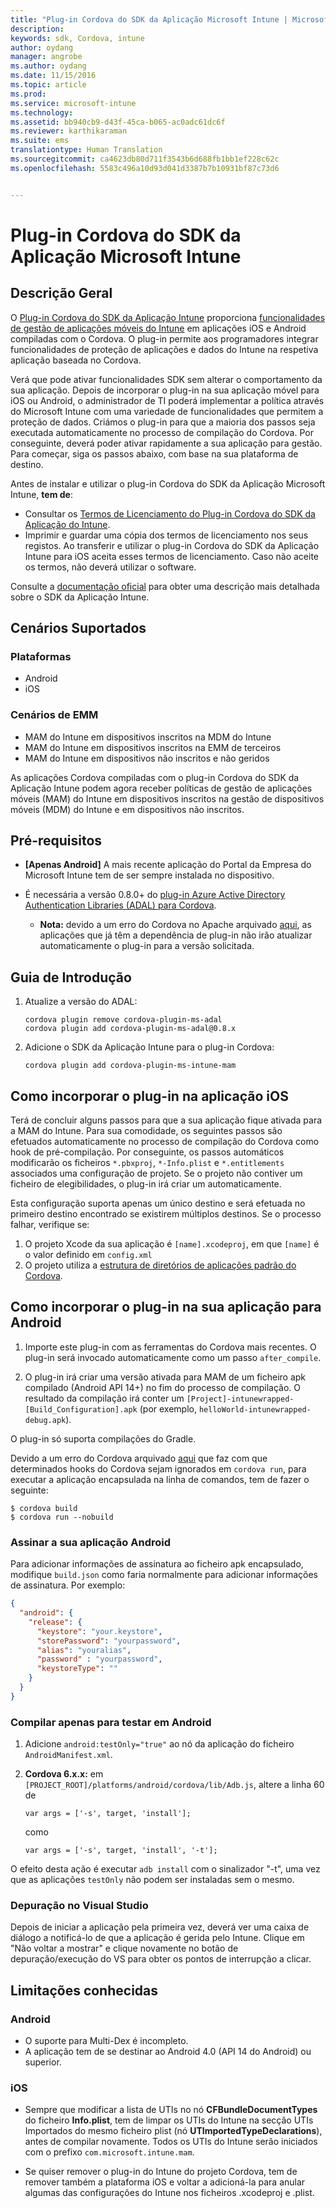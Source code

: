 ```yaml
---
title: "Plug-in Cordova do SDK da Aplicação Microsoft Intune | Microsoft Intune"
description: 
keywords: sdk, Cordova, intune
author: oydang
manager: angrobe
ms.author: oydang
ms.date: 11/15/2016
ms.topic: article
ms.prod: 
ms.service: microsoft-intune
ms.technology: 
ms.assetid: bb940cb9-d43f-45ca-b065-ac0adc61dc6f
ms.reviewer: karthikaraman
ms.suite: ems
translationtype: Human Translation
ms.sourcegitcommit: ca4623db80d711f3543b6d688fb1bb1ef228c62c
ms.openlocfilehash: 5583c496a10d93d041d3387b7b10931bf87c73d6


---
```

# ﻿<a name="microsoft-intune-app-sdk-cordova-plugin"></a>Plug-in Cordova do SDK da Aplicação Microsoft Intune

## <a name="overview"></a>Descrição Geral

O [Plug-in Cordova do SDK da Aplicação Intune](https://github.com/msintuneappsdk/cordova-plugin-ms-intune-mam) proporciona [funcionalidades de gestão de aplicações móveis do Intune](/intune/deploy-use/protect-app-data-using-mobile-app-management-policies-with-microsoft-intune) em aplicações iOS e Android compiladas com o Cordova. O plug-in permite aos programadores integrar funcionalidades de proteção de aplicações e dados do Intune na respetiva aplicação baseada no Cordova.

Verá que pode ativar funcionalidades SDK sem alterar o comportamento da sua aplicação. Depois de incorporar o plug-in na sua aplicação móvel para iOS ou Android, o administrador de TI poderá implementar a política através do Microsoft Intune com uma variedade de funcionalidades que permitem a proteção de dados. Criámos o plug-in para que a maioria dos passos seja executada automaticamente no processo de compilação do Cordova. Por conseguinte, deverá poder ativar rapidamente a sua aplicação para gestão. Para começar, siga os passos abaixo, com base na sua plataforma de destino.

Antes de instalar e utilizar o plug-in Cordova do SDK da Aplicação Microsoft Intune, **tem de**:

* Consultar os [Termos de Licenciamento do Plug-in Cordova do SDK da Aplicação do Intune](https://github.com/msintuneappsdk/cordova-plugin-ms-intune-mam/blob/master/Intune_App_SDK_Cordova_plugin_RTM_license.pdf).
* Imprimir e guardar uma cópia dos termos de licenciamento nos seus registos. Ao transferir e utilizar o plug-in Cordova do SDK da Aplicação Intune para iOS aceita esses termos de licenciamento.  Caso não aceite os termos, não deverá utilizar o software.

Consulte a [documentação oficial](/intune/develop/intune-app-sdk) para obter uma descrição mais detalhada sobre o SDK da Aplicação Intune.

## <a name="supported-scenarios"></a>Cenários Suportados

### <a name="platforms"></a>Plataformas
* Android
* iOS


### <a name="emm-scenarios"></a>Cenários de EMM

* MAM do Intune em dispositivos inscritos na MDM do Intune
* MAM do Intune em dispositivos inscritos na EMM de terceiros
* MAM do Intune em dispositivos não inscritos e não geridos

As aplicações Cordova compiladas com o plug-in Cordova do SDK da Aplicação Intune podem agora receber políticas de gestão de aplicações móveis (MAM) do Intune em dispositivos inscritos na gestão de dispositivos móveis (MDM) do Intune e em dispositivos não inscritos.



## <a name="prerequisites"></a>Pré-requisitos

* **[Apenas Android]** A mais recente aplicação do Portal da Empresa do Microsoft Intune tem de ser sempre instalada no dispositivo.


* É necessária a versão 0.8.0+ do [plug-in Azure Active Directory Authentication Libraries (ADAL) para Cordova](https://github.com/AzureAD/azure-activedirectory-library-for-cordova).
  * **Nota:** devido a um erro do Cordova no Apache arquivado [aqui](https://issues.apache.org/jira/browse/CB-6227?jql=text%20~%20%22plugin%20dependency%22), as aplicações que já têm a dependência de plug-in não irão atualizar automaticamente o plug-in para a versão solicitada.

## <a name="quick-start"></a>Guia de Introdução

1. Atualize a versão do ADAL:

    ```
    cordova plugin remove cordova-plugin-ms-adal
    cordova plugin add cordova-plugin-ms-adal@0.8.x
    ```

2. Adicione o SDK da Aplicação Intune para o plug-in Cordova:

    ```
    cordova plugin add cordova-plugin-ms-intune-mam
    ```

## <a name="how-to-build-the-plugin-into-your-ios-app"></a>Como incorporar o plug-in na aplicação iOS

Terá de concluir alguns passos para que a sua aplicação fique ativada para a MAM do Intune. Para sua comodidade, os seguintes passos são efetuados automaticamente no processo de compilação do Cordova como hook de pré-compilação. Por conseguinte, os passos automáticos modificarão os ficheiros `*.pbxproj`, `*-Info.plist` e `*.entitlements` associados uma configuração de projeto. Se o projeto não contiver um ficheiro de elegibilidades, o plug-in irá criar um automaticamente.

Esta configuração suporta apenas um único destino e será efetuada no primeiro destino encontrado se existirem múltiplos destinos. Se o processo falhar, verifique se:

1. O projeto Xcode da sua aplicação é `[name].xcodeproj`, em que `[name]` é o valor definido em `config.xml`
2. O projeto utiliza a [estrutura de diretórios de aplicações padrão do Cordova](https://cordova.apache.org/docs/en/latest/reference/cordova-cli/index.html#directory-structure).

## <a name="how-to-build-the-plugin-into-your-android-app"></a>Como incorporar o plug-in na sua aplicação para Android

1. Importe este plug-in com as ferramentas do Cordova mais recentes. O plug-in será invocado automaticamente como um passo `after_compile`.

2. O plug-in irá criar uma versão ativada para MAM de um ficheiro apk compilado (Android API 14+) no fim do processo de compilação. O resultado da compilação irá conter um `[Project]-intunewrapped-[Build_Configuration].apk` (por exemplo, `helloWorld-intunewrapped-debug.apk`).

O plug-in só suporta compilações do Gradle.

Devido a um erro do Cordova arquivado [aqui](https://issues.apache.org/jira/browse/CB-9434) que faz com que determinados hooks do Cordova sejam ignorados em `cordova run`, para executar a aplicação encapsulada na linha de comandos, tem de fazer o seguinte:

```
$ cordova build
$ cordova run --nobuild
```


### <a name="signing-your-android-app"></a>Assinar a sua aplicação Android
Para adicionar informações de assinatura ao ficheiro apk encapsulado, modifique `build.json` como faria normalmente para adicionar informações de assinatura. Por exemplo:
```json
{
  "android": {
    "release": {
      "keystore": "your.keystore",
      "storePassword": "yourpassword",
      "alias": "youralias",
      "password" : "yourpassword",
      "keystoreType": ""
    }
  }
}
```

### <a name="build-for-android-test-only"></a>Compilar apenas para testar em Android

1. Adicione `android:testOnly="true"` ao nó da aplicação do ficheiro `AndroidManifest.xml`.


2. **Cordova 6.x.x:** em `[PROJECT_ROOT]/platforms/android/cordova/lib/Adb.js`, altere a linha 60 de

    ```
    var args = ['-s', target, 'install'];
    ```
    como
    ```
    var args = ['-s', target, 'install', '-t'];
    ```

O efeito desta ação é executar `adb install` com o sinalizador "-t", uma vez que as aplicações `testOnly` não podem ser instaladas sem o mesmo.

### <a name="debugging-from-visual-studio"></a>Depuração no Visual Studio
Depois de iniciar a aplicação pela primeira vez, deverá ver uma caixa de diálogo a notificá-lo de que a aplicação é gerida pelo Intune. Clique em "Não voltar a mostrar" e clique novamente no botão de depuração/execução do VS para obter os pontos de interrupção a clicar.

## <a name="known-limitations"></a>Limitações conhecidas
### <a name="android"></a>Android
* O suporte para Multi-Dex é incompleto.
* A aplicação tem de se destinar ao Android 4.0 (API 14 do Android) ou superior.

### <a name="ios"></a>iOS
* Sempre que modificar a lista de UTIs no nó **CFBundleDocumentTypes** do ficheiro **Info.plist**, tem de limpar os UTIs do Intune na secção UTIs Importados do mesmo ficheiro plist (nó **UTImportedTypeDeclarations**), antes de compilar novamente. Todos os UTIs do Intune serão iniciados com o prefixo `com.microsoft.intune.mam`.

* Se quiser remover o plug-in do Intune do projeto Cordova, tem de remover também a plataforma iOS e voltar a adicioná-la para anular algumas das configurações do Intune nos ficheiros .xcodeproj e .plist.



<!--HONumber=Nov16_HO3-->


